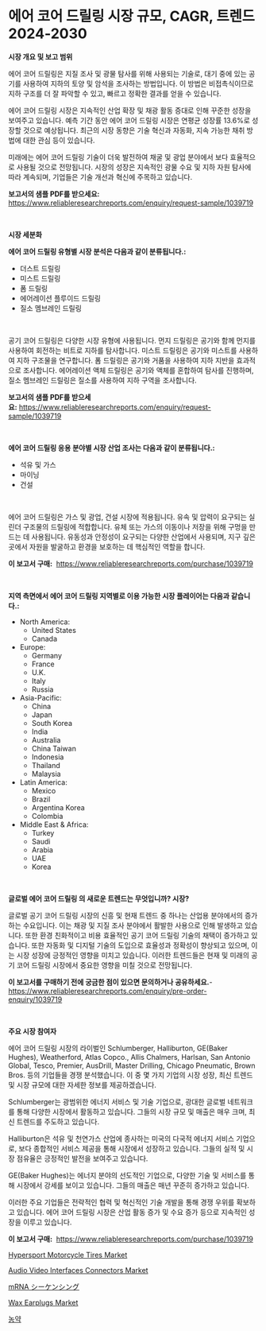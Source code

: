 <p><h1>에어 코어 드릴링 시장 규모, CAGR, 트렌드 2024-2030</h1></p><p><strong>시장 개요 및 보고 범위</strong></p>
<p><p>에어 코어 드릴링은 지질 조사 및 광물 탐사를 위해 사용되는 기술로, 대기 중에 있는 공기를 사용하여 지하의 토양 및 암석을 조사하는 방법입니다. 이 방법은 비접촉식이므로 지하 구조를 더 잘 파악할 수 있고, 빠르고 정확한 결과를 얻을 수 있습니다. </p><p>에어 코어 드릴링 시장은 지속적인 산업 확장 및 채광 활동 증대로 인해 꾸준한 성장을 보여주고 있습니다. 예측 기간 동안 에어 코어 드릴링 시장은 연평균 성장률 13.6%로 성장할 것으로 예상됩니다. 최근의 시장 동향은 기술 혁신과 자동화, 지속 가능한 채취 방법에 대한 관심 등이 있습니다. </p><p>미래에는 에어 코어 드릴링 기술이 더욱 발전하여 채굴 및 광업 분야에서 보다 효율적으로 사용될 것으로 전망됩니다. 시장의 성장은 지속적인 광물 수요 및 지하 자원 탐사에 따라 계속되며, 기업들은 기술 개선과 혁신에 주목하고 있습니다.</p></p>
<p><strong>보고서의 샘플 PDF를 받으세요:</strong> <a href="https://www.reliableresearchreports.com/enquiry/request-sample/1039719">https://www.reliableresearchreports.com/enquiry/request-sample/1039719</a></p>
<p>&nbsp;</p>
<p><strong>시장 세분화</strong></p>
<p><strong>에어 코어 드릴링 유형별 시장 분석은 다음과 같이 분류됩니다.:</strong></p>
<p><ul><li>더스트 드릴링</li><li>미스트 드릴링</li><li>폼 드릴링</li><li>에어레이션 플루이드 드릴링</li><li>질소 멤브레인 드릴링</li></ul></p>
<p>&nbsp;</p>
<p><p>공기 코어 드릴링은 다양한 시장 유형에 사용됩니다. 먼지 드릴링은 공기와 함께 먼지를 사용하여 회전하는 비트로 지하를 탐사합니다. 미스트 드릴링은 공기와 미스트를 사용하여 지하 구조물을 연구합니다. 폼 드릴링은 공기와 거품을 사용하여 지하 지반을 효과적으로 조사합니다. 에어레이션 액체 드릴링은 공기와 액체를 혼합하여 탐사를 진행하며, 질소 멤브레인 드릴링은 질소를 사용하여 지하 구역을 조사합니다.</p></p>
<p><strong>보고서의 샘플 PDF를 받으세요:</strong>&nbsp;<a href="https://www.reliableresearchreports.com/enquiry/request-sample/1039719">https://www.reliableresearchreports.com/enquiry/request-sample/1039719</a></p>
<p>&nbsp;</p>
<p><strong> 에어 코어 드릴링 응용 분야별 시장 산업 조사는 다음과 같이 분류됩니다.:</strong></p>
<p><ul><li>석유 및 가스</li><li>마이닝</li><li>건설</li></ul></p>
<p>&nbsp;</p>
<p><p>에어 코어 드릴링은 가스 및 광업, 건설 시장에 적용됩니다. 유속 및 압력이 요구되는 실린더 구조물의 드릴링에 적합합니다. 유체 또는 가스의 이동이나 저장을 위해 구멍을 만드는 데 사용됩니다. 유동성과 안정성이 요구되는 다양한 산업에서 사용되며, 지구 깊은 곳에서 자원을 발굴하고 환경을 보호하는 데 핵심적인 역할을 합니다.</p></p>
<p><strong>이 보고서 구매:</strong>&nbsp; <a href="https://www.reliableresearchreports.com/purchase/1039719">https://www.reliableresearchreports.com/purchase/1039719</a></p>
<p>&nbsp;</p>
<p><strong>지역 측면에서 에어 코어 드릴링 지역별로 이용 가능한 시장 플레이어는 다음과 같습니다.:</strong></p>
<p><ul>
    <li>
        North America:
        <ul>
            <li>United States</li>
            <li>Canada</li>
        </ul>
    </li>
    <li>
        Europe:
        <ul>
            <li>Germany</li>
            <li>France</li>
            <li>U.K.</li>
            <li>Italy</li>
            <li>Russia</li>
        </ul>
    </li>
    <li>
        Asia-Pacific:
        <ul>
            <li>China</li>
            <li>Japan</li>
            <li>South Korea</li>
            <li>India</li>
            <li>Australia</li>
            <li>China Taiwan</li>
            <li>Indonesia</li>
            <li>Thailand</li>
            <li>Malaysia</li>
        </ul>
    </li>
    <li>
        Latin America:
        <ul>
            <li>Mexico</li>
            <li>Brazil</li>
            <li>Argentina Korea</li>
            <li>Colombia</li>
        </ul>
    </li>
    <li>
        Middle East & Africa:
        <ul>
            <li>Turkey</li>
            <li>Saudi</li>
            <li>Arabia</li>
            <li>UAE</li>
            <li>Korea</li>
        </ul>
    </li>
    </ul></p>
<p>&nbsp;</p>
<p><strong>글로벌 에어 코어 드릴링 의 새로운 트렌드는 무엇입니까? 시장?</strong></p>
<p><p>글로벌 공기 코어 드릴링 시장의 신흥 및 현재 트렌드 중 하나는 산업용 분야에서의 증가하는 수요입니다. 이는 채광 및 지질 조사 분야에서 활발한 사용으로 인해 발생하고 있습니다. 또한 환경 친화적이고 비용 효율적인 공기 코어 드릴링 기술의 채택이 증가하고 있습니다. 또한 자동화 및 디지털 기술의 도입으로 효율성과 정확성이 향상되고 있으며, 이는 시장 성장에 긍정적인 영향을 미치고 있습니다. 이러한 트렌드들은 현재 및 미래의 공기 코어 드릴링 시장에서 중요한 영향을 미칠 것으로 전망됩니다.</p></p>
<p><strong>이 보고서를 구매하기 전에 궁금한 점이 있으면 문의하거나 공유하세요.</strong>- <a href="https://www.reliableresearchreports.com/enquiry/pre-order-enquiry/1039719">https://www.reliableresearchreports.com/enquiry/pre-order-enquiry/1039719</a></p>
<p>&nbsp;</p>
<p><strong>주요 시장 참여자</strong></p>
<p><p>에어 코어 드릴링 시장의 라이벌인 Schlumberger, Halliburton, GE(Baker Hughes), Weatherford, Atlas Copco., Allis Chalmers, Harlsan, San Antonio Global, Tesco, Premier, AusDrill, Master Drilling, Chicago Pneumatic, Brown Bros. 등의 기업들을 경쟁 분석했습니다. 이 중 몇 가지 기업의 시장 성장, 최신 트렌드 및 시장 규모에 대한 자세한 정보를 제공하겠습니다.</p><p>Schlumberger는 광범위한 에너지 서비스 및 기술 기업으로, 광대한 글로벌 네트워크를 통해 다양한 시장에서 활동하고 있습니다. 그들의 시장 규모 및 매출은 매우 크며, 최신 트렌드를 주도하고 있습니다.</p><p>Halliburton은 석유 및 천연가스 산업에 종사하는 미국의 다국적 에너지 서비스 기업으로, 보다 종합적인 서비스 제공을 통해 시장에서 성장하고 있습니다. 그들의 실적 및 시장 점유율은 긍정적인 발전을 보여주고 있습니다.</p><p>GE(Baker Hughes)는 에너지 분야의 선도적인 기업으로, 다양한 기술 및 서비스를 통해 시장에서 강세를 보이고 있습니다. 그들의 매출은 매년 꾸준히 증가하고 있습니다.</p><p>이러한 주요 기업들은 전략적인 협력 및 혁신적인 기술 개발을 통해 경쟁 우위를 확보하고 있습니다. 에어 코어 드릴링 시장은 산업 활동 증가 및 수요 증가 등으로 지속적인 성장을 이루고 있습니다.</p></p>
<p><strong>이 보고서 구매:</strong>&nbsp;&nbsp;<a href="https://www.reliableresearchreports.com/purchase/1039719">https://www.reliableresearchreports.com/purchase/1039719</a></p>
<p><p><a href="https://chivalrous-flock-a86.notion.site/Hypersport-Motorcycle-Tires-Market-Insights-Market-Players-and-Forecast-Till-2031-9bd117bf490d4556ac93d42271cd6a3f">Hypersport Motorcycle Tires Market</a></p><p><a href="https://issuu.com/reportprime-2/docs/audio-video-interfaces-connectors-m_d7a542ad15a951">Audio Video Interfaces Connectors Market</a></p><p><a href="https://github.com/nxboeu02965442/Market-Research-Report-List-1/blob/main/29789414632.md">mRNA シーケンシング</a></p><p><a href="https://github.com/rahu1506/Market-Research-Report-List-3/blob/main/wax-earplugs-market.md">Wax Earplugs Market</a></p><p><a href="https://github.com/mpodehpw07370073/Market-Research-Report-List-1/blob/main/54570444145.md">농약</a></p></p>
